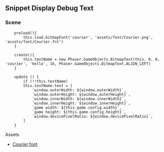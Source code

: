 ## Snippet Display Debug Text

### Scene

```
    preload(){
        this.load.bitmapFont('courier', 'assets/font/Courier.png', 'assets/font/Courier.fnt')
    }

    create(){
        this.textName = new Phaser.GameObjects.BitmapText(this, 0, 0, 'courier', 'hello', 16, Phaser.GameObjects.BitmapText.ALIGN_LEFT)
    }

    update () {
        if (!!this.textName)
        this.textName.text = [
            `window.outerWidth: ${window.outerWidth}`,
            `window.outerHeight: ${window.outerHeight}`,
            `window.innerWidth: ${window.innerWidth}`,
            `window.innerHeight: ${window.innerHeight}`,
            `game width: ${this.game.config.width}`,
            `game height: ${this.game.config.height}`,
            `window.devicePixelRatio: ${window.devicePixelRatio}`,
        ]        
    }
```

Assets
- [Courier font](/Users/dcvezzani/personal-projects/phaser/cardgame3/assets.zip)

